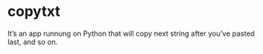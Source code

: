 # copytxt
It’s an app runnung on Python that will copy next string after you’ve pasted last, and so on.
